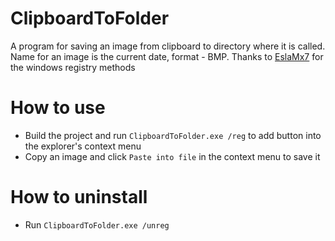 # ClipboardToFolder

A program for saving an image from clipboard to directory where it is called. Name for an image is the current date, format - BMP. Thanks to [EslaMx7](https://github.com/EslaMx7/PasteIntoFile) for the windows registry methods

# How to use

- Build the project and run `ClipboardToFolder.exe /reg` to add button into the explorer's context menu
- Copy an image and click `Paste into file` in the context menu to save it

# How to uninstall 

- Run `ClipboardToFolder.exe /unreg`